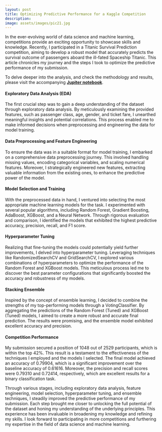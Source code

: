 ```yaml
---
layout: post
title: Optimizing Predictive Performance for a Kaggle Competition
description:
image: assets/images/pic21.jpg
---
```


In the ever-evolving world of data science and machine learning, competitions provide an exciting opportunity to showcase skills and knowledge. Recently, I participated in a Titanic Survival Prediction competition, aiming to develop a robust model that accurately predicts the survival outcome of passengers aboard the ill-fated Spaceship Titanic. This article chronicles my journey and the steps I took to optimize the predictive performance of my submission.

To delve deeper into the analysis, and check the methodology and results, please visit the accompanying <a href="https://github.com/placenciohid/Resume/blob/main/Spaceship%20Titanic%20-%20Kaggle%20Competition.ipynb"><b>Jupiter notebook</b></a>.

<h4>Exploratory Data Analysis (EDA)</h4>

The first crucial step was to gain a deep understanding of the dataset through exploratory data analysis. By meticulously examining the provided features, such as passenger class, age, gender, and ticket fare, I unearthed meaningful insights and potential correlations. This process enabled me to make informed decisions when preprocessing and engineering the data for model training.

<h4>Data Preprocessing and Feature Engineering</h4>

To ensure the data was in a suitable format for model training, I embarked on a comprehensive data preprocessing journey. This involved handling missing values, encoding categorical variables, and scaling numerical features. Moreover, I strategically engineered new features, extracting valuable information from the existing ones, to enhance the predictive power of the model.

<h4>Model Selection and Training</h4>

With the preprocessed data in hand, I ventured into selecting the most appropriate machine learning models for the task. I experimented with several popular algorithms, including Random Forest, Gradient Boosting, AdaBoost, XGBoost, and a Neural Network. Through rigorous evaluation and comparison, I identified the models that exhibited the highest predictive accuracy, precision, recall, and F1 score.

<h4>Hyperparameter Tuning</h4>

Realizing that fine-tuning the models could potentially yield further improvements, I delved into hyperparameter tuning. Leveraging techniques like RandomizedSearchCV and GridSearchCV, I explored various combinations of hyperparameters to optimize the performance of the Random Forest and XGBoost models. This meticulous process led me to discover the best parameter configurations that significantly boosted the accuracy and robustness of my models.

<h4>Stacking Ensemble</h4>
Inspired by the concept of ensemble learning, I decided to combine the strengths of my top-performing models through a VotingClassifier. By aggregating the predictions of the Random Forest (Tuned) and XGBoost (Tuned) models, I aimed to create a more robust and accurate final prediction. The results were promising, and the ensemble model exhibited excellent accuracy and precision.

<h4>Competition Performance</h4>

My submission secured a position of 1048 out of 2529 participants, which is within the top 42%. This result is a testament to the effectiveness of the techniques I employed and the models I selected. The final model achieved an accuracy of 0.79904, which is a significant improvement over the baseline accuracy of 0.61616. Moreover, the precision and recall scores were 0.79310 and 0.72414, respectively, which are excellent results for a binary classification task.

Through various stages, including exploratory data analysis, feature engineering, model selection, hyperparameter tuning, and ensemble techniques, I steadily improved the predictive performance of my submission. Each step brought me closer to unlocking the full potential of the dataset and honing my understanding of the underlying principles. This experience has been invaluable in broadening my knowledge and refining my skills. I look forward to participating in more competitions and furthering my expertise in the field of data science and machine learning.